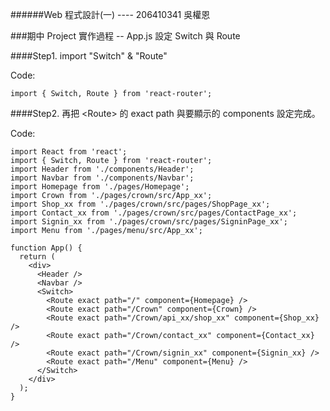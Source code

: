 ######Web 程式設計(一) ---- 206410341 吳權恩

###期中 Project 實作過程 -- App.js 設定 Switch 與 Route

####Step1. import "Switch" & "Route"

Code:

```
import { Switch, Route } from 'react-router';
```

####Step2. 再把 \<Route> 的 exact path 與要顯示的 components 設定完成。

Code:

```
import React from 'react';
import { Switch, Route } from 'react-router';
import Header from './components/Header';
import Navbar from './components/Navbar';
import Homepage from './pages/Homepage';
import Crown from './pages/crown/src/App_xx';
import Shop_xx from './pages/crown/src/pages/ShopPage_xx';
import Contact_xx from './pages/crown/src/pages/ContactPage_xx';
import Signin_xx from './pages/crown/src/pages/SigninPage_xx';
import Menu from './pages/menu/src/App_xx';

function App() {
  return (
    <div>
      <Header />
      <Navbar />
      <Switch>
        <Route exact path="/" component={Homepage} />
        <Route exact path="/Crown" component={Crown} />
        <Route exact path="/Crown/api_xx/shop_xx" component={Shop_xx} />
        <Route exact path="/Crown/contact_xx" component={Contact_xx} />
        <Route exact path="/Crown/signin_xx" component={Signin_xx} />
        <Route exact path="/Menu" component={Menu} />
      </Switch>
    </div>
  );
}
```
